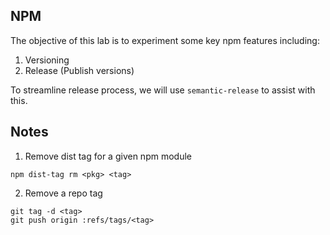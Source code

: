 ## NPM

The objective of this lab is to experiment some key npm features including:

1. Versioning
2. Release (Publish versions)

To streamline release process, we will use `semantic-release` to assist with this.


## Notes

1. Remove dist tag for a given npm module

```shell
npm dist-tag rm <pkg> <tag>
```

2. Remove a repo tag

```shell
git tag -d <tag>
git push origin :refs/tags/<tag>
```

